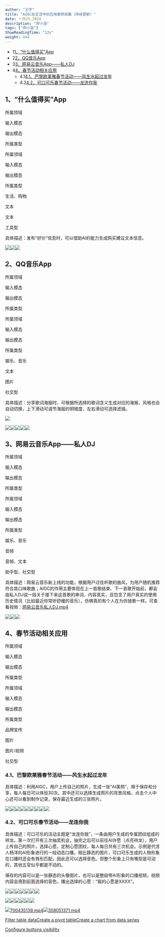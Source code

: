 ```yaml
---
author: "王宇"
title: "AIGC在生活中的应用案例收集（持续更新）"
date: 一月25,2024
description: "郑小涵"
tags: ["郑小涵"]
ShowReadingTime: "12s"
weight: 444
---
```

*   1[1、“什么值得买”App](#AIGC在生活中的应用案例收集（持续更新）-1、“什么值得买”App)
*   2[2、QQ音乐App](#AIGC在生活中的应用案例收集（持续更新）-2、QQ音乐App)
*   3[3、网易云音乐App——私人DJ](#AIGC在生活中的应用案例收集（持续更新）-3、网易云音乐App——私人DJ)
*   4[4、春节活动相关应用](#AIGC在生活中的应用案例收集（持续更新）-4、春节活动相关应用)
    *   4.1[4.1、巴黎欧莱雅春节活动——风生水起过龙年](#AIGC在生活中的应用案例收集（持续更新）-4.1、巴黎欧莱雅春节活动——风生水起过龙年)
    *   4.2[4.2、可口可乐春节活动——龙连你我](#AIGC在生活中的应用案例收集（持续更新）-4.2、可口可乐春节活动——龙连你我)

1、“什么值得买”App
------------

所属领域

输入模态

输出模态

所属类型

所属领域

输入模态

输出模态

所属类型

生活、购物

文本

文本

工具型

具体描述：发布“好价”信息时，可以借助AI的能力生成购买建议文本信息。

![](/download/attachments/101837342/image2023-6-1_17-21-49.png?version=1&modificationDate=1685611309891&api=v2)![](/download/attachments/101837342/image2023-6-1_17-21-58.png?version=1&modificationDate=1685611318962&api=v2)![](/download/attachments/101837342/image2023-6-1_17-22-8.png?version=1&modificationDate=1685611328579&api=v2)

  

2、QQ音乐App
---------

所属领域

输入模态

输出模态

所属类型

所属领域

输入模态

输出模态

所属类型

娱乐、音乐

文本

图片

社交型

具体描述：分享歌词海报时，可根据所选择的歌词含义生成对应的海报，风格也会自动切换，上下滑动可调节海报的明暗度，左右滑动可选择滤镜。

![](/download/attachments/101837342/image2023-6-1_17-30-23.png?version=1&modificationDate=1685611823498&api=v2)

![](/download/attachments/101837342/image2023-6-1_17-31-55.png?version=1&modificationDate=1685611915912&api=v2)![](/download/attachments/101837342/image2023-6-1_17-32-46.png?version=1&modificationDate=1685611966437&api=v2)![](/download/attachments/101837342/image2023-6-1_17-32-54.png?version=1&modificationDate=1685611974434&api=v2)![](/download/attachments/101837342/image2023-6-1_17-33-1.png?version=1&modificationDate=1685611981620&api=v2)![](/download/attachments/101837342/image2023-6-1_17-33-9.png?version=1&modificationDate=1685611989453&api=v2)

  

3、网易云音乐App——私人DJ
----------------

所属领域

输入模态

输出模态

所属类型

所属领域

输入模态

输出模态

所属类型

娱乐、音乐

音频

音频、文本

助手型、社交型

具体描述：网易云音乐新上线的功能，根据用户过往听歌的曲风，为用户随机推荐符合其口味歌曲；AIGC的作用主要体现在上一首歌结束、下一首歌开始前，都会由私人DJ说一段关于接下来这首歌的串词，内容真实，且包含了用户真实的使用历史情况（比如最近你常听舒缓的音乐），仿佛真的有个人在为你放歌一样。可查看视频：[网易云音乐私人DJ.mp4](/download/attachments/101837342/-1401549875-548409427.mp4?version=1&modificationDate=1692007971693&api=v2)

![](/download/attachments/101837342/image2023-8-14_18-11-11.png?version=1&modificationDate=1692007871439&api=v2)![](/download/attachments/101837342/image2023-8-14_18-11-24.png?version=1&modificationDate=1692007884434&api=v2)![](/download/attachments/101837342/image2023-8-14_18-11-41.png?version=1&modificationDate=1692007901929&api=v2)

4、春节活动相关应用
----------

所属领域

输入模态

输出模态

所属类型

所属领域

输入模态

输出模态

所属类型

品牌宣传

图片

图片/视频

社交型

### 4.1、巴黎欧莱雅春节活动——风生水起过龙年

具体描述：利用AIGC，用户上传自己的照片，生成一张“AI美照”，用于保存和分享，每人每日可以体验30次。其中还可以选择生成照片的背景风格，点击个人中心还可以看到制作记录，保存最近生成的三张照片。

  

  

![](/download/attachments/101837342/default.jpg?version=1&modificationDate=1706153919778&api=v2)![](/download/attachments/101837342/default%20%281%29.jpg?version=1&modificationDate=1706154387459&api=v2)![](/download/attachments/101837342/_cgi-bin_mmwebwx-bin_webwxgetmsgimg__%26MsgID%3D4899962235496018575%26skey%3D@crypt_aa003c50_a0496f6f657562a1b70fda8688dd5e03%26mmweb_appid%3Dwx_webfilehelper.jpg?version=1&modificationDate=1706154402318&api=v2)![](/download/attachments/101837342/_cgi-bin_mmwebwx-bin_webwxgetmsgimg__%26MsgID%3D7367470733694497521%26skey%3D@crypt_aa003c50_a0496f6f657562a1b70fda8688dd5e03%26mmweb_appid%3Dwx_webfilehelper.jpg?version=1&modificationDate=1706154442649&api=v2)![](/download/attachments/101837342/_cgi-bin_mmwebwx-bin_webwxgetmsgimg__%26MsgID%3D5687344529326132167%26skey%3D@crypt_aa003c50_a0496f6f657562a1b70fda8688dd5e03%26mmweb_appid%3Dwx_webfilehelper.jpg?version=1&modificationDate=1706154456889&api=v2)![](/download/attachments/101837342/_cgi-bin_mmwebwx-bin_webwxgetmsgimg__%26MsgID%3D6179849306975009998%26skey%3D@crypt_aa003c50_a0496f6f657562a1b70fda8688dd5e03%26mmweb_appid%3Dwx_webfilehelper.jpg?version=2&modificationDate=1706154468000&api=v2)![](/download/attachments/101837342/_cgi-bin_mmwebwx-bin_webwxgetmsgimg__%26MsgID%3D9065693946989056190%26skey%3D@crypt_aa003c50_a0496f6f657562a1b70fda8688dd5e03%26mmweb_appid%3Dwx_webfilehelper.jpg?version=1&modificationDate=1706154473910&api=v2)![](/download/attachments/101837342/_cgi-bin_mmwebwx-bin_webwxgetmsgimg__%26MsgID%3D6193891745734506764%26skey%3D@crypt_aa003c50_a0496f6f657562a1b70fda8688dd5e03%26mmweb_appid%3Dwx_webfilehelper.jpg?version=1&modificationDate=1706154478954&api=v2)![](/download/attachments/101837342/_cgi-bin_mmwebwx-bin_webwxgetmsgimg__%26MsgID%3D2805049830916615144%26skey%3D@crypt_aa003c50_a0496f6f657562a1b70fda8688dd5e03%26mmweb_appid%3Dwx_webfilehelper.jpg?version=1&modificationDate=1706154488133&api=v2)

### 4.2、可口可乐春节活动——龙连你我

  

具体描述：可口可乐的活动主题是“龙连你我”，一条由用户生成的专属团纹组成的祥龙。第一次打开有三次抽奖机会，抽完之后可以前往AI许愿（点亮祥龙），用户上传自己的照片，选择心愿，定制心愿团纹，每人每日共有三次机会。示例是代言人杨洋的AI形象进行的一段动态口播，相比静态的图片，可口可乐生成的人物形象在口播时还会有唇形匹配，因此还可以选择音色。但整个形象上只有嘴型是可动的，其他五官似乎都是不动的。

保存的内容可以是一张静态的头像图片，也可以是整段带AI形象的口播视频，视频内容会用到前面选择的音色，播出选择的心愿：“我的心愿是XXXX”。

  

![](/download/attachments/101837342/_cgi-bin_mmwebwx-bin_webwxgetmsgimg__%26MsgID%3D6079072950169207535%26skey%3D@crypt_aa003c50_a0496f6f657562a1b70fda8688dd5e03%26mmweb_appid%3Dwx_webfilehelper.jpg?version=1&modificationDate=1706163385257&api=v2)![](/download/attachments/101837342/_cgi-bin_mmwebwx-bin_webwxgetmsgimg__%26MsgID%3D6431218388231409141%26skey%3D@crypt_aa003c50_a0496f6f657562a1b70fda8688dd5e03%26mmweb_appid%3Dwx_webfilehelper.jpg?version=1&modificationDate=1706163393036&api=v2)![](/download/attachments/101837342/_cgi-bin_mmwebwx-bin_webwxgetmsgimg__%26MsgID%3D2670620344827800992%26skey%3D@crypt_aa003c50_a0496f6f657562a1b70fda8688dd5e03%26mmweb_appid%3Dwx_webfilehelper.jpg?version=1&modificationDate=1706163344936&api=v2)![](/download/attachments/101837342/_cgi-bin_mmwebwx-bin_webwxgetmsgimg__%26MsgID%3D78725227210806891%26skey%3D@crypt_aa003c50_a0496f6f657562a1b70fda8688dd5e03%26mmweb_appid%3Dwx_webfilehelper.jpg?version=1&modificationDate=1706163435781&api=v2)![](/download/attachments/101837342/_cgi-bin_mmwebwx-bin_webwxgetmsgimg__%26MsgID%3D7972790535898931710%26skey%3D@crypt_aa003c50_a0496f6f657562a1b70fda8688dd5e03%26mmweb_appid%3Dwx_webfilehelper.jpg?version=1&modificationDate=1706163561871&api=v2)![](/download/attachments/101837342/_cgi-bin_mmwebwx-bin_webwxgetmsgimg__%26MsgID%3D5898000939630683459%26skey%3D@crypt_aa003c50_a0496f6f657562a1b70fda8688dd5e03%26mmweb_appid%3Dwx_webfilehelper.jpg?version=1&modificationDate=1706163351629&api=v2)![](/download/attachments/101837342/_cgi-bin_mmwebwx-bin_webwxgetmsgimg__%26MsgID%3D2289822295070790831%26skey%3D@crypt_aa003c50_a0496f6f657562a1b70fda8688dd5e03%26mmweb_appid%3Dwx_webfilehelper.jpg?version=1&modificationDate=1706163688606&api=v2)

![](/download/attachments/101837342/_cgi-bin_mmwebwx-bin_webwxgetmsgimg__%26MsgID%3D293957138008238652%26skey%3D@crypt_aa003c50_a0496f6f657562a1b70fda8688dd5e03%26mmweb_appid%3Dwx_webfilehelper.jpg?version=1&modificationDate=1706163697644&api=v2)![](/download/attachments/101837342/_cgi-bin_mmwebwx-bin_webwxgetmsgimg__%26MsgID%3D4620132171625974345%26skey%3D@crypt_aa003c50_a0496f6f657562a1b70fda8688dd5e03%26mmweb_appid%3Dwx_webfilehelper.jpg?version=1&modificationDate=1706163338859&api=v2)![](/download/attachments/101837342/_cgi-bin_mmwebwx-bin_webwxgetmsgimg__%26MsgID%3D2710146489908315782%26skey%3D@crypt_aa003c50_a0496f6f657562a1b70fda8688dd5e03%26mmweb_appid%3Dwx_webfilehelper.jpg?version=1&modificationDate=1706163729347&api=v2)![](/download/attachments/101837342/_cgi-bin_mmwebwx-bin_webwxgetmsgimg__%26MsgID%3D7775893461081260375%26skey%3D@crypt_aa003c50_a0496f6f657562a1b70fda8688dd5e03%26mmweb_appid%3Dwx_webfilehelper.jpg?version=1&modificationDate=1706163712557&api=v2)![](/download/attachments/101837342/_cgi-bin_mmwebwx-bin_webwxgetmsgimg__%26MsgID%3D2378436310143991055%26skey%3D@crypt_aa003c50_a0496f6f657562a1b70fda8688dd5e03%26mmweb_appid%3Dwx_webfilehelper.jpg?version=1&modificationDate=1706163363742&api=v2)![](/download/thumbnails/101837342/_cgi-bin_mmwebwx-bin_webwxgetmsgimg__%26MsgID%3D2681249569641555836%26skey%3D@crypt_aa003c50_a0496f6f657562a1b70fda8688dd5e03%26mmweb_appid%3Dwx_webfilehelper.jpg?version=1&modificationDate=1706163378662&api=v2)

[![](/s/-vky9ok/8401/008d09724398b50e93468e30a239d4f6d750af9b/4.1.1/_/download/resources/com.atlassian.confluence.plugins.confluence-view-file-macro:view-file-macro-resources/images/placeholder-medium-multimedia.png)700435139.mp4](/download/attachments/101837342/700435139.mp4?version=1&modificationDate=1706163926996&api=v2)[![](/s/-vky9ok/8401/008d09724398b50e93468e30a239d4f6d750af9b/4.1.1/_/download/resources/com.atlassian.confluence.plugins.confluence-view-file-macro:view-file-macro-resources/images/placeholder-medium-multimedia.png)358051371.mp4](/download/attachments/101837342/358051371.mp4?version=1&modificationDate=1706163976831&api=v2)

  

  

  

  

  

  

  

  

  

  

  

  

  

  

  

  

  

  

  

  

  

  

  

  

  

  

  

  

  

  

  

[Filter table data](#)[Create a pivot table](#)[Create a chart from data series](#)

[Configure buttons visibility](/users/tfac-settings.action)